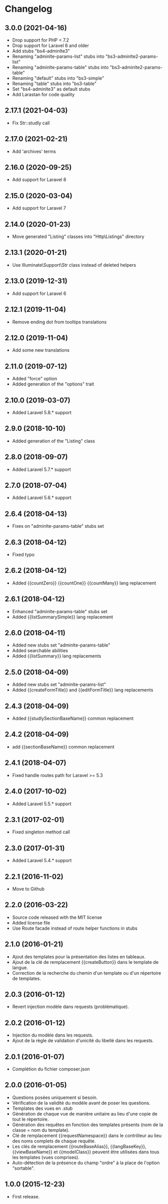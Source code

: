 Changelog
=========

3.0.0 (2021-04-16)
------------------

- Drop support for PHP < 7.2
- Drop support for Laravel 6 and older
- Add stubs "bs4-adminlte3"
- Renaming "adminlte-params-list" stubs into "bs3-adminlte2-params-list"
- Renaming "adminlte-params-table" stubs into "bs3-adminlte2-params-table"
- Renaming "default" stubs into "bs3-simple"
- Renaming "table" stubs into "bs3-table"
- Set "bs4-adminlte3" as default stubs
- Add Larastan for code quality


2.17.1 (2021-04-03)
-------------------

- Fix Str::studly call


2.17.0 (2021-02-21)
-------------------

- Add 'archives' terms


2.16.0 (2020-09-25)
-------------------

- Add support for Laravel 8


2.15.0 (2020-03-04)
-------------------

- Add support for Laravel 7


2.14.0 (2020-01-23)
-------------------

- Move generated "Listing" classes into "Http\Listings" directory


2.13.1 (2020-01-21)
-------------------

- Use Illuminate\Support\Str class instead of deleted helpers


2.13.0 (2019-12-31)
-------------------

- Add support for Laravel 6


2.12.1 (2019-11-04)
-------------------

- Remove ending dot from tooltips translations


2.12.0 (2019-11-04)
-------------------

- Add some new translations


2.11.0 (2019-07-12)
-------------------

- Added "force" option
- Added generation of the "options" trait


2.10.0 (2019-03-07)
-------------------

- Added Laravel 5.8.* support


2.9.0 (2018-10-10)
------------------

- Added generation of the "Listing" class


2.8.0 (2018-09-07)
------------------

- Added Laravel 5.7.* support


2.7.0 (2018-07-04)
------------------

- Added Laravel 5.6.* support


2.6.4 (2018-04-13)
------------------

- Fixes on "adminlte-params-table" stubs set


2.6.3 (2018-04-12)
------------------

- Fixed typo


2.6.2 (2018-04-12)
------------------

- Added {{countZero}} {{countOne}} {{countMany}} lang replacement


2.6.1 (2018-04-12)
------------------

- Enhanced "adminlte-params-table" stubs set
- Added {{listSummarySimple}} lang replacement


2.6.0 (2018-04-11)
------------------

- Added new stubs set "adminlte-params-table"
- Added searchable abilities
- Added {{listSummary}} lang replacements


2.5.0 (2018-04-09)
------------------

- Added new stubs set "adminlte-params-list"
- Added {{createFormTitle}} and {{editFormTitle}} lang replacements


2.4.3 (2018-04-09)
------------------

- Added {{studlySectionBaseName}} common replacement


2.4.2 (2018-04-09)
------------------

- add {{sectionBaseName}} common replacement


2.4.1 (2018-04-07)
------------------

- Fixed handle routes path for Laravel >= 5.3


2.4.0 (2017-10-02)
------------------

- Added Laravel 5.5.* support


2.3.1 (2017-02-01)
------------------

- Fixed singleton method call


2.3.0 (2017-01-31)
------------------

- Added Laravel 5.4.* support


2.2.1 (2016-11-02)
------------------

- Move to Github


2.2.0 (2016-03-22)
------------------

- Source code released with the MIT license
- Added license file
- Use Route facade instead of route helper functions in stubs


2.1.0 (2016-01-21)
------------------

- Ajout des templates pour la présentation des listes en tableaux.
- Ajout de la clé de remplacement {{createButton}} dans le template de langue.
- Correction de la recherche du chemin d'un template ou d'un répertoire de templates.


2.0.3 (2016-01-12)
------------------

- Revert injection modèle dans requests (problématique).


2.0.2 (2016-01-12)
------------------

- Injection du modèle dans les requests.
- Ajout de la règle de validation d'unicité du libellé dans les requests.


2.0.1 (2016-01-07)
------------------

- Complétion du fichier composer.json


2.0.0 (2016-01-05)
------------------

- Questions posées uniquement si besoin.
- Vérification de la validité du modèle avant de poser les questions.
- Templates des vues en .stub
- Génération de chaque vue de manière unitaire au lieu d'une copie de tout le répertoire.
- Génération des requêtes en fonction des templates présents (nom de la classe = nom du template).
- Clé de remplacement {{requestNamespace}} dans le contrôleur au lieu des noms complets de chaque requête.
- Les clés de remplacement {{routeBaseAlias}}, {{langBaseKey}}, {{viewBaseName}} et {{modelClass}}
  peuvent être utilisées dans tous les templates (vues comprises).
- Auto-détection de la présence du champ "ordre" à la place de l'option "sortable".


1.0.0 (2015-12-23)
------------------

- First release.

